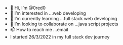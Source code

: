 - 👋 Hi, I’m @0red0
- 👀 I’m interested in ...web developing
- 🌱 I’m currently learning ...full stack web developing
- 💞️ I’m looking to collaborate on ...java script projects
- 📫 How to reach me ...email
-    I started 26/3/2022 in my full stack dev journey

<!---
0red0/0red0 is a ✨ special ✨ repository because its `README.md` (this file) appears on your GitHub profile.
You can click the Preview link to take a look at your changes.
--->
